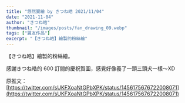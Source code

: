 ```yaml
---
title: "悠然翼繪 by きつね皓 2021/11/04"
date: "2021-11-04"
author: "きつね皓"
thumbnail: "/images/posts/fan_drawing_09.webp"
tags: ["翼友作品"]
excerpt: "【きつね皓】繪製的粉絲繪"
---
```

【きつね皓】繪製的粉絲繪。

感謝きつね皓的 600 訂閱的慶祝賀圖，感覺好像養了一頭三頭犬一樣～XD

原推文：[https://twitter.com/sUKFXoaNtGPbXPK/status/1456175676722008071](https://twitter.com/sUKFXoaNtGPbXPK/status/1456175676722008071)